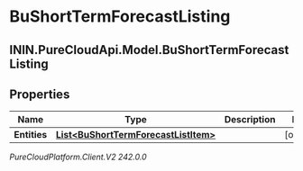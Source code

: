 # BuShortTermForecastListing

## ININ.PureCloudApi.Model.BuShortTermForecastListing

## Properties

|Name | Type | Description | Notes|
|------------ | ------------- | ------------- | -------------|
| **Entities** | [**List&lt;BuShortTermForecastListItem&gt;**](BuShortTermForecastListItem) |  | [optional] |



_PureCloudPlatform.Client.V2 242.0.0_
